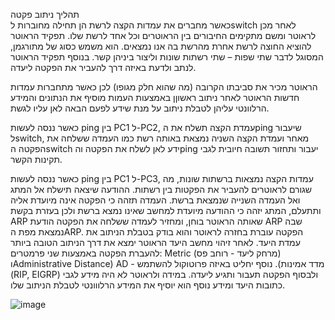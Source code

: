 תהליך ניתוב פקטה  
כאשר מחברים את עמדות הקצה לרשת הן תחילה מחוברות לswitch לאחר מכן לראוטר ומשם מתקימים החיבורים בין הראוטרים וכל אחד לרשת שלו. תפקיד הראוטר להוציא החוצה לרשת אחרת מהרשת בה אנו נמצאים. הוא משמש כסוג של מתורגמן, המסוגל לדבר שתי שפות – שתי רשתות שונות וליצור ביניהן קשר. בנוסף תפקיד הראוטר לנתב ולדעת באיזה דרך להעביר את הפקטה ליעדה.

הראוטר מכיר את סביבתו הקרובה (מה שהוא חלק מגופו) לכן כאשר מתחברות עמדות חדשות הראוטר לאחר ניתוב ראשוןן באמצעות העמות מוסיף את הנתונים והמידע הרלוונטי עליהן לטבלת ניתוב על מנת שידע לפעם הבאה לאן עליו לגשת.

כאשר ננסה לעשות ping בין PC1 ל-PC2, עמדת הקצה תשלח את הping שיעבור לswitch, מאחר ועמדת הקצה השניה נמצאת באותה רשת כמו העמדה ששלחה את הפקטה הswitch ידע לאן לשלח את הפקטה והping יעבור ותחזור תשובה חיובית לגבי תקינות הקשר.

כאשר ננסה לעשות ping בין PC1 ל-PC3, עמדות הקצה נמצאות ברשתות שונות, מה שגורם לראוטרים להעביר את הפקטות בין רשתות. ההודעה שיצאה תישלח אל המתג ואל העמדה השנייה שנמצאת ברשת. העמדה תזהה כי הפקטה אינה מיועדת אליה ותתעלם, המתג יזהה כי ההודעה מיועדת למחשב שאינו נמצא ברשת ולכן בעזרת בקשת ARP שאותה הראוטר בוחן, ומחזיר לעמדה ששלחה את הפקטה הודעת ARP שבה נמצאת מפת הARP. הפקטה עוברת בחזרה לראוטר והוא בודק בטבלת הניתוב את עמדת היעד. לאחר זיהוי מחשב היעד הראוטר ימצא את דרך הניתוב הטובה ביותר להעברת הפקטה באמצעות שני פרמטרים: Metric (מרחק ליעד - רוחב פס) וAdministrative Distance) AD - מדד אמינות). נוסף יחליט באיזה פרוטוקול להשתמש (RIP, EIGRP) ולבסוף הפקטה תעבור ותגיע ליעדה. במידה ולראוטר לא היה מידע לגבי כתובות היעד ומידע נוסף הוא יוסיף את המידע הרלווונטי לטבלת הניתוב שלו.




  ![image](https://github.com/user-attachments/assets/aa19537a-7dd0-4e67-8e67-1e3d03707505)
